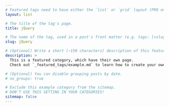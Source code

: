 ```yaml
---
# Featured tags need to have either the `list` or `grid` layout (PRO only).
layout: list

# The title of the tag's page.
title: jQuery

# The name of the tag, used in a post's front matter (e.g. tags: [<slug>]).
slug: jQuery

# (Optional) Write a short (~150 characters) description of this featured tag.
description: >
  This is a featured category, which have their own page.
  Check out `_featured_tags/example.md` to learn how to create your own.

# (Optional) You can disable grouping posts by date.
# no_groups: true

# Exclude this example category from the sitemap.
# DON'T USE THIS SETTING IN YOUR CATEGORIES!
sitemap: false
---
```

